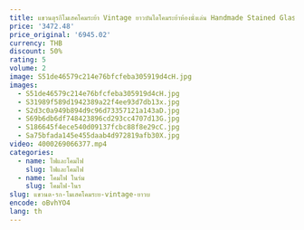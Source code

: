 ```yaml
---
title: แขวนตุรกีโมเสคโคมระย้า Vintage ยาวบันไดโคมระย้าห้องนั่งเล่น Handmade Stained Glass จี้โคมไฟ
price: '3472.48'
price_original: '6945.02'
currency: THB
discount: 50%
rating: 5
volume: 2
image: S51de46579c214e76bfcfeba305919d4cH.jpg
images:
  - S51de46579c214e76bfcfeba305919d4cH.jpg
  - S31989f589d1942389a22f4ee93d7db13x.jpg
  - S2d3c0a949b894d9c96d73357121a143aD.jpg
  - S69b6db6df748423896cd293cc4707d13G.jpg
  - S186645f4ece540d09137fcbc88f8e29cC.jpg
  - Sa75bfada145e455daab4d972819afb30X.jpg
video: 4000269066377.mp4
categories:
  - name: ไฟและโคมไฟ
    slug: ไฟและโคมไฟ
  - name: โคมไฟ ในร่ม
    slug: โคมไฟ-ในร
slug: แขวนต-รก-โมเสคโคมระย-vintage-ยาวบ
encode: oBvhYO4
lang: th
---
```

  